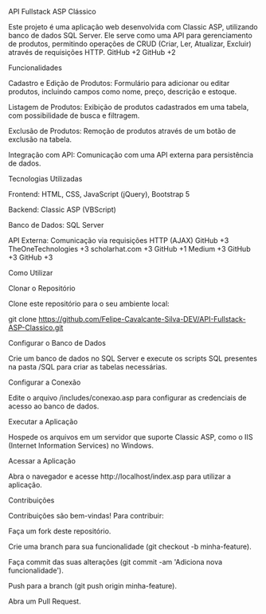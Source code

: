 API Fullstack ASP Clássico

Este projeto é uma aplicação web desenvolvida com Classic ASP, utilizando banco de dados SQL Server. Ele serve como uma API para gerenciamento de produtos, permitindo operações de CRUD (Criar, Ler, Atualizar, Excluir) através de requisições HTTP.
GitHub
+2
GitHub
+2

Funcionalidades

Cadastro e Edição de Produtos: Formulário para adicionar ou editar produtos, incluindo campos como nome, preço, descrição e estoque.

Listagem de Produtos: Exibição de produtos cadastrados em uma tabela, com possibilidade de busca e filtragem.

Exclusão de Produtos: Remoção de produtos através de um botão de exclusão na tabela.

Integração com API: Comunicação com uma API externa para persistência de dados.

Tecnologias Utilizadas

Frontend: HTML, CSS, JavaScript (jQuery), Bootstrap 5

Backend: Classic ASP (VBScript)

Banco de Dados: SQL Server

API Externa: Comunicação via requisições HTTP (AJAX)
GitHub
+3
TheOneTechnologies
+3
scholarhat.com
+3
GitHub
+1
Medium
+3
GitHub
+3
GitHub
+3



Como Utilizar

Clonar o Repositório

Clone este repositório para o seu ambiente local:

git clone https://github.com/Felipe-Cavalcante-Silva-DEV/API-Fullstack-ASP-Classico.git


Configurar o Banco de Dados

Crie um banco de dados no SQL Server e execute os scripts SQL presentes na pasta /SQL para criar as tabelas necessárias.

Configurar a Conexão

Edite o arquivo /includes/conexao.asp para configurar as credenciais de acesso ao banco de dados.

Executar a Aplicação

Hospede os arquivos em um servidor que suporte Classic ASP, como o IIS (Internet Information Services) no Windows.

Acessar a Aplicação

Abra o navegador e acesse http://localhost/index.asp para utilizar a aplicação.

Contribuições

Contribuições são bem-vindas! Para contribuir:

Faça um fork deste repositório.

Crie uma branch para sua funcionalidade (git checkout -b minha-feature).

Faça commit das suas alterações (git commit -am 'Adiciona nova funcionalidade').

Push para a branch (git push origin minha-feature).

Abra um Pull Request.
